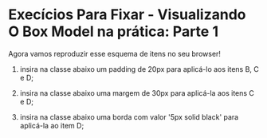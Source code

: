 # Execícios Para Fixar - Visualizando O Box Model na prática: Parte 1

Agora vamos reproduzir esse esquema de itens no seu browser!

1. insira na classe abaixo um padding de 20px para aplicá-lo aos itens B, C e D;

2. insira na classe abaixo uma margem de 30px para aplicá-la aos itens C e D;

3. insira na classe abaixo uma borda com valor '5px solid black' para aplicá-la ao item D;
